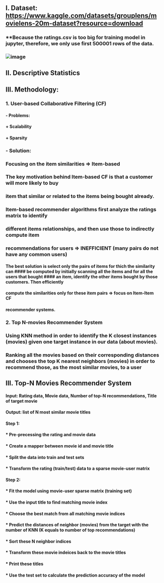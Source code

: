 ## I. Dataset: https://www.kaggle.com/datasets/grouplens/movielens-20m-dataset?resource=download
### **Because the ratings.csv is too big for training model in jupyter, therefore, we only use first 500001 rows of the data.

### ![image](https://github.com/dino-3007/Data-Science/assets/109076114/d976d05d-b1c5-4e13-9d05-5184d96ce470)

## II. Descriptive Statistics

## III. Methodology:
### 1. User-based Collaborative Filtering (CF)

#### - Problems:
#### + Scalability
#### + Sparsity

### - Solution:
### Focusing on the item similarities => Item-based
### The key motivation behind Item-based CF is that a customer will more likely to buy
### item that similar or related to the items being bought already.

### Item-based recommender algorithms first analyze the ratings matrix to identify
### different items relationships, and then use those to indirectly compute item
### recommendations for users => INEFFICIENT (many pairs do not have any common users)
####   The best solution is select only the pairs of items for thich the similarity can #### be computed by initially scanning all the items and for all the users that bought #### an item, identify the other items bought by those customers. Then efficiently
#### compute the similarities only for these item pairs => focus on Item-Item CF
#### recommender systems.

### 2. Top N-movies Recommender System
### Using KNN method in order to identify the K closest instances (movies) given one target instance in our data (about movies). 
### Ranking all the movies based on their corresponding distances and chooses the top K nearest neighbors (movies) in order to recommend those, as the most similar movies, to a user

## III. Top-N Movies Recommender System
#### Input: Rating data, Movie data, Number of top-N recommendations, Title of target movie
#### Output: list of N most similar movie titles
#### Step 1:
#### * Pre-precessing the rating and movie data
#### * Create a mapper between movie id and movie title
#### * Split the data into train and test sets
#### * Transform the rating (train/test) data to a sparse movie-user matrix

#### Step 2:
#### * Fit the model using movie-user sparse matrix (training set)
#### * Use the input title to find matching movie index
#### * Choose the best match from all matching movie indices
#### * Predict the distances of neighbor (movies) from the target with the number of KNN (K equals to number of top recommendations)
#### * Sort these N neighbor indices
#### * Transform these movie indeices back to the movie titles
#### * Print these titles
#### * Use the test set to calculate the prediction accuracy of the model
